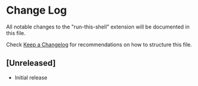 # Change Log

All notable changes to the "run-this-shell" extension will be documented in this file.

Check [Keep a Changelog](http://keepachangelog.com/) for recommendations on how to structure this file.

## [Unreleased]

- Initial release